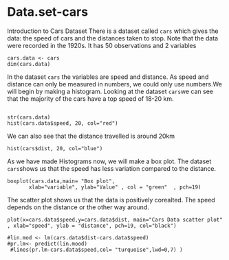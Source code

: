 # Data.set-cars

Introduction to Cars Dataset
There is a dataset called `cars` which gives the data:  the speed of cars and the distances taken to stop. Note that the data were recorded in the 1920s. It has 50 observations and 2 variables 
```{r}
cars.data <- cars
dim(cars.data)
```
In the dataset `cars` the variables are speed and distance. As speed and distance can only be measured in numbers, we could only use numbers.We will begin by making a histogram. Looking at the dataset `cars`we can see that the majority of the cars have a top speed of 18-20 km. 
```{r}

str(cars.data)
hist(cars.data$speed, 20, col="red")
```
We can also see that the distance travelled is around 20km
```{r}
hist(cars$dist, 20, col="blue")
```
As we have made Histograms now, we will make a box plot. The dataset `cars`shows us that the speed has less variation compared to the distance.
```{r}
boxplot(cars.data,main= "Box plot",
       xlab="variable", ylab="Value" , col = "green"  , pch=19)
```
 The scatter plot shows us that the data is positively corealted. The speed depends on the distance or the other way around.
```{r}
plot(x=cars.data$speed,y=cars.data$dist, main="Cars Data scatter plot" , xlab="speed", ylab = "distance", pch=19, col="black")
```
```{r}
#lin.mod <- lm(cars.data$dist-cars.data$speed)
#pr.lm<- predict(lin.mood) 
 #lines(pr.lm-cars.data$speed,col= "turquoise",lwd=0,7) )


  
     
